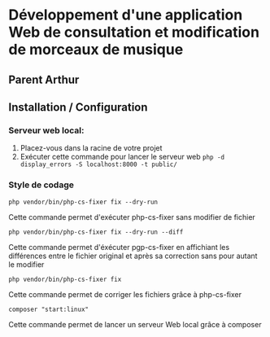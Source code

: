 # Développement d'une application Web de consultation et modification de morceaux de musique
## Parent Arthur
## Installation / Configuration
### Serveur web local:
1. Placez-vous dans la racine de votre projet
2. Exécuter cette commande pour lancer le serveur web 
    ```php -d display_errors -S localhost:8000 -t public/```

### Style de codage
```
php vendor/bin/php-cs-fixer fix --dry-run
```
Cette commande permet d'exécuter php-cs-fixer sans modifier de fichier

```
php vendor/bin/php-cs-fixer fix --dry-run --diff
```
Cette commande permet d'éxécuter pgp-cs-fixer en affichiant les différences entre
le fichier original et après sa correction sans pour autant le modifier

```
php vendor/bin/php-cs-fixer fix
```
Cette commande permet de corriger les fichiers grâce à php-cs-fixer

```
composer "start:linux"
```
Cette commande permet de lancer un serveur Web local grâce à composer